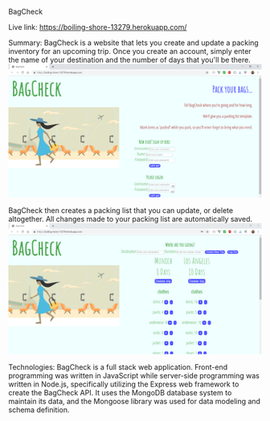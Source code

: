 BagCheck

Live link:
https://boiling-shore-13279.herokuapp.com/

Summary: 
BagCheck is a website that lets you create and update a packing inventory for an upcoming trip. 
Once you create an account, simply enter the name of your destination and the number of days that you'll be there.
![Alt text](/bagcheck1.png)

BagCheck then creates a packing list that you can update, or delete altogether. All changes made to your packing list are automatically saved. 
![Alt text](/bagcheck2.png)

Technologies: 
BagCheck is a full stack web application. Front-end programming was written in JavaScript while server-side programming was 
written in Node.js, specifically utilizing the Express web framework to create the BagCheck API. It uses the MongoDB database system to maintain its data,
and the Mongoose library was used for data modeling and schema definition. 

